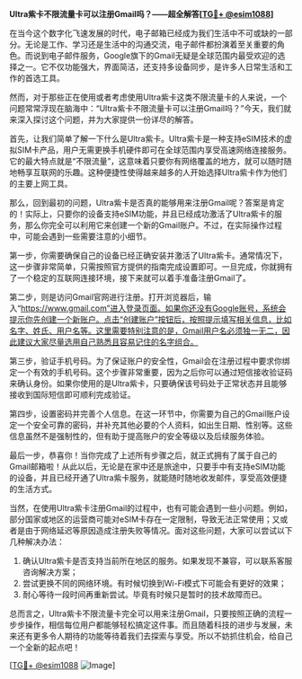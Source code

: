 **Ultra紫卡不限流量卡可以注册Gmail吗？——超全解答[[TG💪+ @esim1088](https://t.me/s/esim1088)]**

在当今这个数字化飞速发展的时代，电子邮箱已经成为我们生活中不可或缺的一部分。无论是工作、学习还是生活中的沟通交流，电子邮件都扮演着至关重要的角色。而说到电子邮件服务，Google旗下的Gmail无疑是全球范围内最受欢迎的选择之一。它不仅功能强大，界面简洁，还支持多设备同步，是许多人日常生活和工作的首选工具。

然而，对于那些正在使用或者考虑使用Ultra紫卡这类不限流量卡的人来说，一个问题常常浮现在脑海中：“Ultra紫卡不限流量卡可以注册Gmail吗？”今天，我们就来深入探讨这个问题，并为大家提供一份详尽的解答。

首先，让我们简单了解一下什么是Ultra紫卡。Ultra紫卡是一种支持eSIM技术的虚拟SIM卡产品，用户无需更换手机硬件即可在全球范围内享受高速网络连接服务。它的最大特点就是“不限流量”，这意味着只要你有网络覆盖的地方，就可以随时随地畅享互联网的乐趣。这种便捷性使得越来越多的人开始选择Ultra紫卡作为他们的主要上网工具。

那么，回到最初的问题，Ultra紫卡是否真的能够用来注册Gmail呢？答案是肯定的！实际上，只要你的设备支持eSIM功能，并且已经成功激活了Ultra紫卡的服务，那么你完全可以利用它来创建一个新的Gmail账户。不过，在实际操作过程中，可能会遇到一些需要注意的小细节。

第一步，你需要确保自己的设备已经正确安装并激活了Ultra紫卡。通常情况下，这一步骤非常简单，只需按照官方提供的指南完成设置即可。一旦完成，你就拥有了一个稳定的互联网连接环境，接下来就可以着手准备注册Gmail了。

第二步，则是访问Gmail官网进行注册。打开浏览器后，输入“https://www.gmail.com”进入登录页面。如果你还没有Google账号，系统会提示你先创建一个新账户。点击“创建账户”按钮后，按照提示填写相关信息，比如名字、姓氏、用户名等。这里需要特别注意的是，Gmail用户名必须独一无二，因此建议大家尽量选用自己熟悉且容易记住的名字组合。

第三步，验证手机号码。为了保证账户的安全性，Gmail会在注册过程中要求你绑定一个有效的手机号码。这个步骤非常重要，因为之后你可以通过短信接收验证码来确认身份。如果你使用的是Ultra紫卡，只要确保该号码处于正常状态并且能够接收到国际短信即可顺利完成验证。

第四步，设置密码并完善个人信息。在这一环节中，你需要为自己的Gmail账户设定一个安全可靠的密码，并补充其他必要的个人资料，如出生日期、性别等。这些信息虽然不是强制性的，但有助于提高账户的安全等级以及后续服务体验。

最后一步，恭喜你！当你完成了上述所有步骤之后，就正式拥有了属于自己的Gmail邮箱啦！从此以后，无论是在家中还是旅途中，只要手中有支持eSIM功能的设备，并且已经开通了Ultra紫卡服务，就能随时随地收发邮件，享受高效便捷的生活方式。

当然，在使用Ultra紫卡注册Gmail的过程中，也有可能会遇到一些小问题。例如，部分国家或地区的运营商可能对eSIM卡存在一定限制，导致无法正常使用；又或者是由于网络延迟等原因造成注册失败等情况。面对这些问题，大家可以尝试以下几种解决办法：

1. 确认Ultra紫卡是否支持当前所在地区的服务。如果发现不兼容，可以联系客服咨询解决方案；
2. 尝试更换不同的网络环境。有时候切换到Wi-Fi模式下可能会有更好的效果；
3. 耐心等待一段时间再重新尝试。毕竟有时候只是暂时的技术故障而已。

总而言之，Ultra紫卡不限流量卡完全可以用来注册Gmail，只要按照正确的流程一步步操作，相信每位用户都能够轻松搞定这件事。而且随着科技的进步与发展，未来还有更多令人期待的功能等待着我们去探索与享受。所以不妨抓住机会，给自己一个全新的起点吧！

[[TG💪+ @esim1088](https://t.me/s/esim1088) ![Image](https://i.postimg.cc/4NQfJmqS/Snipaste-2025-05-13-00-14-12.png)]